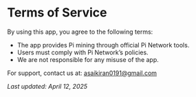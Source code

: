 # Terms of Service

By using this app, you agree to the following terms:

- The app provides Pi mining through official Pi Network tools.
- Users must comply with Pi Network’s policies.
- We are not responsible for any misuse of the app.

For support, contact us at: asaikiran0191@gmail.com

_Last updated: April 12, 2025_
